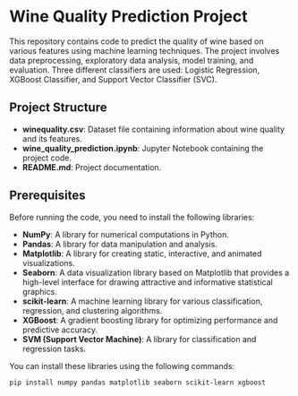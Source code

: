 # Wine Quality Prediction Project

This repository contains code to predict the quality of wine based on various features using machine learning techniques. The project involves data preprocessing, exploratory data analysis, model training, and evaluation. Three different classifiers are used: Logistic Regression, XGBoost Classifier, and Support Vector Classifier (SVC).

## Project Structure

- **winequality.csv**: Dataset file containing information about wine quality and its features.
- **wine_quality_prediction.ipynb**: Jupyter Notebook containing the project code.
- **README.md**: Project documentation.

## Prerequisites

Before running the code, you need to install the following libraries:

- **NumPy**: A library for numerical computations in Python.
- **Pandas**: A library for data manipulation and analysis.
- **Matplotlib**: A library for creating static, interactive, and animated visualizations.
- **Seaborn**: A data visualization library based on Matplotlib that provides a high-level interface for drawing attractive and informative statistical graphics.
- **scikit-learn**: A machine learning library for various classification, regression, and clustering algorithms.
- **XGBoost**: A gradient boosting library for optimizing performance and predictive accuracy.
- **SVM (Support Vector Machine)**: A library for classification and regression tasks.

You can install these libraries using the following commands:

```bash
pip install numpy pandas matplotlib seaborn scikit-learn xgboost
